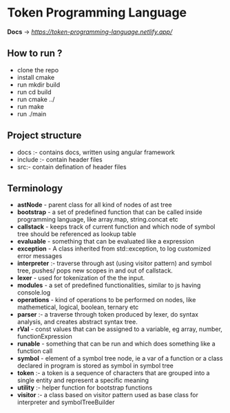 # Token Programming Language

**Docs** -> *https://token-programming-language.netlify.app/*

## How to run ?

 - clone the repo 
 - install cmake 
 - run mkdir build 
 - run cd build 
 - run cmake ../ 
 - run make 
 - run ./main
 
 Project structure
 -
- docs :- contains docs, written using angular framework
- include :- contain header files
- src:- contain defination of header files

Terminology
-

- **astNode** - parent class for all kind of nodes of ast tree
- **bootstrap** - a set of predefined function that can be called inside programming language, like       array.map, string.concat etc
- **callstack** - keeps track of current function and which node of symbol tree should be referenced as lookup table
- **evaluable** - something that can be evaluated like a expression
- **exception** - A class inherited from std::exception, to log customized error messages
- **interpreter** :- traverse through ast (using visitor pattern) and symbol tree, pushes/ pops new scopes in and out of callstack.
- **lexer** - used for tokenization of the the input.
- **modules** - a set of predefined functionalities, similar to js having console.log
- **operations** - kind of operations to be performed on nodes, like mathemetical, logical, boolean, ternary etc
- **parser** :- a traverse through token produced by lexer, do syntax analysis, and creates abstract syntax tree.
-  **rVal** - const values that can be assigned to a variable, eg array, number, functionExpression
- **runable** - something that can be run and which does something like a function call
- **symbol** - element of a symbol tree node, ie a var of a function or a class declared in program is stored as symbol in symbol tree
- **token** :- a token is a sequence of characters that are grouped into a single entity and represent a specific meaning
- **utility** :- helper function for bootstrap functions
- **visitor** :- a class based on visitor pattern used as base class for interpreter and symbolTreeBuilder

